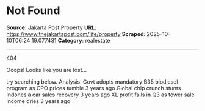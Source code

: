 # Not Found

**Source**: Jakarta Post Property
**URL**: https://www.thejakartapost.com/life/property
**Scraped**: 2025-10-10T06:24:19.077431
**Category**: realestate

---

404

Ooops! Looks like you are lost...

try searching below.
Analysis: Govt adopts mandatory B35 biodiesel program as CPO prices tumble
3 years ago
Global chip crunch stunts Indonesia car sales recovery
3 years ago
XL profit falls in Q3 as tower sale income dries
3 years ago
